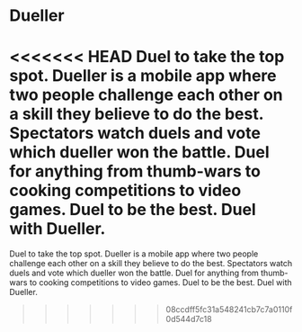 # Dueller
<<<<<<< HEAD
 Duel to take the top spot. Dueller is a mobile app where two people challenge each other on a skill they believe to do the best. Spectators watch duels and vote which dueller won the battle. Duel for anything from thumb-wars to cooking competitions to video games. Duel to be the best. Duel with Dueller. 
=======
 Duel to take the top spot. Dueller is a mobile app where two people challenge each other on a skill they believe to do the best. Spectators watch duels and vote which dueller won the battle. Duel for anything from thumb-wars to cooking competitions to video games. Duel to be the best. Duel with Dueller.
>>>>>>> 08ccdff5fc31a548241cb7c7a0110f0d544d7c18
